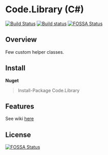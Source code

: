 Code.Library (C#)
====================
[![Build Status](https://dev.azure.com/thakku/Code.Library/_apis/build/status/Abhith.Code.Library)](https://dev.azure.com/thakku/Code.Library/_build/latest?definitionId=1)
[![Build status](https://ci.appveyor.com/api/projects/status/obo0fwkl1vqtdvwf?svg=true)](https://ci.appveyor.com/project/Abhith/code-library)
[![FOSSA Status](https://app.fossa.io/api/projects/git%2Bgithub.com%2FAbhith%2FCode.Library.svg?type=shield)](https://app.fossa.io/projects/git%2Bgithub.com%2FAbhith%2FCode.Library?ref=badge_shield)


## Overview
Few custom helper classes.

## Install
**Nuget**
> Install-Package Code.Library 

## Features
See wiki [here](https://github.com/Abhith/Code.Library/wiki)

## License
[![FOSSA Status](https://app.fossa.io/api/projects/git%2Bgithub.com%2FAbhith%2FCode.Library.svg?type=large)](https://app.fossa.io/projects/git%2Bgithub.com%2FAbhith%2FCode.Library?ref=badge_large)
